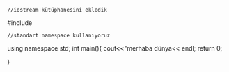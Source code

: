     //iostream kütüphanesini ekledik
#include <iostream>
    
    //standart namespace kullanıyoruz
using namespace std;
  int main(){
  cout<<"merhaba dünya<< endl;
  return 0;
  
  }

